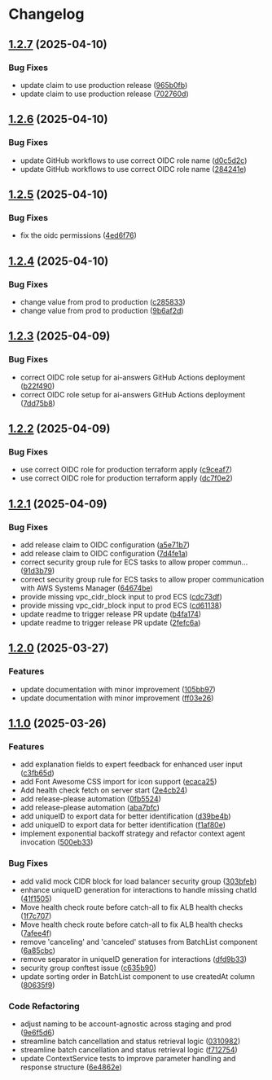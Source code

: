 # Changelog

## [1.2.7](https://github.com/cds-snc/ai-answers/compare/v1.2.6...v1.2.7) (2025-04-10)


### Bug Fixes

* update claim to use production release ([965b0fb](https://github.com/cds-snc/ai-answers/commit/965b0fb8778df4702199fd715bbbd365aca8087f))
* update claim to use production release ([702760d](https://github.com/cds-snc/ai-answers/commit/702760d3001684cae3bdf2bc4aaad3a994fa7eec))

## [1.2.6](https://github.com/cds-snc/ai-answers/compare/v1.2.5...v1.2.6) (2025-04-10)


### Bug Fixes

* update GitHub workflows to use correct OIDC role name ([d0c5d2c](https://github.com/cds-snc/ai-answers/commit/d0c5d2ceac4bb9cb85d69a34ec4928afde890692))
* update GitHub workflows to use correct OIDC role name ([284241e](https://github.com/cds-snc/ai-answers/commit/284241ea8a337a957f1d7af25dc6d986d73100f1))

## [1.2.5](https://github.com/cds-snc/ai-answers/compare/v1.2.4...v1.2.5) (2025-04-10)


### Bug Fixes

* fix the oidc permissions ([4ed6f76](https://github.com/cds-snc/ai-answers/commit/4ed6f76cfe802dd1bb44ce484fe0b6877448376c))

## [1.2.4](https://github.com/cds-snc/ai-answers/compare/v1.2.3...v1.2.4) (2025-04-10)


### Bug Fixes

* change value from prod to production ([c285833](https://github.com/cds-snc/ai-answers/commit/c28583344ee5cefa3ab6710a668536e6ec1a6ded))
* change value from prod to production ([9b6af2d](https://github.com/cds-snc/ai-answers/commit/9b6af2d1a0c6b13f9766c888c75c7aa756322e7f))

## [1.2.3](https://github.com/cds-snc/ai-answers/compare/v1.2.2...v1.2.3) (2025-04-09)


### Bug Fixes

* correct OIDC role setup for ai-answers GitHub Actions deployment ([b22f490](https://github.com/cds-snc/ai-answers/commit/b22f4906ee23243ad989658ab34cd8e6b6ff3cb5))
* correct OIDC role setup for ai-answers GitHub Actions deployment ([7dd75b8](https://github.com/cds-snc/ai-answers/commit/7dd75b828d30f8994844292bb8e5a06cad3a9396))

## [1.2.2](https://github.com/cds-snc/ai-answers/compare/v1.2.1...v1.2.2) (2025-04-09)


### Bug Fixes

* use correct OIDC role for production terraform apply ([c9ceaf7](https://github.com/cds-snc/ai-answers/commit/c9ceaf7a34638f7d3c42f838cbf152a155fa66e5))
* use correct OIDC role for production terraform apply ([dc7f0e2](https://github.com/cds-snc/ai-answers/commit/dc7f0e206c94d3633b425badc446572d5ff60aae))

## [1.2.1](https://github.com/cds-snc/ai-answers/compare/v1.2.0...v1.2.1) (2025-04-09)


### Bug Fixes

* add release claim to OIDC configuration ([a5e71b7](https://github.com/cds-snc/ai-answers/commit/a5e71b7041485898c0df7549b9eff1f55aee78ff))
* add release claim to OIDC configuration ([7d4fe1a](https://github.com/cds-snc/ai-answers/commit/7d4fe1aabda2908eec8e00a51593de728ad23644))
* correct security group rule for ECS tasks to allow proper commun… ([91d3b79](https://github.com/cds-snc/ai-answers/commit/91d3b793466340f70435562a8f6dcbc091fa1428))
* correct security group rule for ECS tasks to allow proper communication with AWS Systems Manager ([64674be](https://github.com/cds-snc/ai-answers/commit/64674be1b60507e6ffd63af0cf2963184edf8802))
* provide missing vpc_cidr_block input to prod ECS ([cdc73df](https://github.com/cds-snc/ai-answers/commit/cdc73df727fde35a55f5156ee9e352babf57e437))
* provide missing vpc_cidr_block input to prod ECS ([cd61138](https://github.com/cds-snc/ai-answers/commit/cd611385fa088687a4acbfabaf8930cd259fd0c9))
* update readme to trigger release PR update ([b4fa174](https://github.com/cds-snc/ai-answers/commit/b4fa174551a8694cebd0d90f65faf1aebbd77929))
* update readme to trigger release PR update ([2fefc6a](https://github.com/cds-snc/ai-answers/commit/2fefc6a41f7d0be715a911f2646bb9edff199399))

## [1.2.0](https://github.com/cds-snc/ai-answers/compare/v1.1.0...v1.2.0) (2025-03-27)


### Features

* update documentation with minor improvement ([105bb97](https://github.com/cds-snc/ai-answers/commit/105bb9726efa1c0fddc5ab137bb5767ea9985b6c))
* update documentation with minor improvement ([ff03e26](https://github.com/cds-snc/ai-answers/commit/ff03e2625ed2d7afe4807036e8b674427ae9cf94))

## [1.1.0](https://github.com/cds-snc/ai-answers/compare/v1.0.0...v1.1.0) (2025-03-26)


### Features

* add explanation fields to expert feedback for enhanced user input ([c3fb65d](https://github.com/cds-snc/ai-answers/commit/c3fb65df64288a75fe91a5478cef2c942d1e6845))
* add Font Awesome CSS import for icon support ([ecaca25](https://github.com/cds-snc/ai-answers/commit/ecaca254ccdc78304714b98756b4b999f46f399f))
* Add health check fetch on server start ([2e4cb24](https://github.com/cds-snc/ai-answers/commit/2e4cb2495ab85f26e6efaaff393479b9aae2ac2a))
* add release-please automation ([0fb5524](https://github.com/cds-snc/ai-answers/commit/0fb5524fd1676da60c15082f05f9fbfef63efdd7))
* add release-please automation ([aba7bfc](https://github.com/cds-snc/ai-answers/commit/aba7bfcef78c26d7380a19c567d88fa8b9a8e00b))
* add uniqueID to export data for better identification ([d39be4b](https://github.com/cds-snc/ai-answers/commit/d39be4b91449f98dbdd1894142d54e4e2b40ce72))
* add uniqueID to export data for better identification ([f1af80e](https://github.com/cds-snc/ai-answers/commit/f1af80eace3ce22662b7c6c95974607e0d7df587))
* implement exponential backoff strategy and refactor context agent invocation ([500eb33](https://github.com/cds-snc/ai-answers/commit/500eb33e3901d146d9ccdfd80afcb691a2012dcc))


### Bug Fixes

* add valid mock CIDR block for load balancer security group ([303bfeb](https://github.com/cds-snc/ai-answers/commit/303bfeb81953a89612071cb36a7662b9f06ae006))
* enhance uniqueID generation for interactions to handle missing chatId ([41f1505](https://github.com/cds-snc/ai-answers/commit/41f1505e4fe1139c041fce1ef7d5f453c2e6b08e))
* Move health check route before catch-all to fix ALB health checks ([1f7c707](https://github.com/cds-snc/ai-answers/commit/1f7c707e4f9bab5ce698a79ad35d346f552fd756))
* Move health check route before catch-all to fix ALB health checks ([7afee4f](https://github.com/cds-snc/ai-answers/commit/7afee4fc65caaa692eff30e5cb1587a225764173))
* remove 'canceling' and 'canceled' statuses from BatchList component ([6a85cbc](https://github.com/cds-snc/ai-answers/commit/6a85cbc2cf5f4fe32953573cee0efdeb159f6762))
* remove separator in uniqueID generation for interactions ([dfd9b33](https://github.com/cds-snc/ai-answers/commit/dfd9b33d845a7826ccaf779173c9a0238748c24a))
* security group conftest issue ([c635b90](https://github.com/cds-snc/ai-answers/commit/c635b90276a5207de9b3139c4434b8881658caf6))
* update sorting order in BatchList component to use createdAt column ([80635f9](https://github.com/cds-snc/ai-answers/commit/80635f9e705925d2655e569add4b45dd2a0f79a8))


### Code Refactoring

* adjust naming to be account-agnostic across staging and prod ([9e6f5d6](https://github.com/cds-snc/ai-answers/commit/9e6f5d6e5de1b743b50395c82792324b8057b60f))
* streamline batch cancellation and status retrieval logic ([0310982](https://github.com/cds-snc/ai-answers/commit/03109820da74174de269113c31670e7d858278fe))
* streamline batch cancellation and status retrieval logic ([f712754](https://github.com/cds-snc/ai-answers/commit/f71275455891802d3ca2239d7e427f517b6c9614))
* update ContextService tests to improve parameter handling and response structure ([6e4862e](https://github.com/cds-snc/ai-answers/commit/6e4862ed7c240c170e1bc55ced1c6e7618243527))

